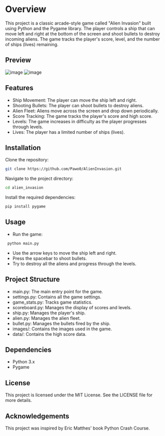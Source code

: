 # Overview
This project is a classic arcade-style game called "Alien Invasion" built using Python and the Pygame library. The player controls a ship that can move left and right at the bottom of the screen and shoot bullets to destroy incoming aliens. The game tracks the player's score, level, and the number of ships (lives) remaining.  
## Preview
![image](https://github.com/user-attachments/assets/524070b2-a487-43d9-a13e-1c98d76ce2e8)
![image](https://github.com/user-attachments/assets/c4389bbf-4af3-4396-a480-e1578f5badb7)

## Features
- Ship Movement: The player can move the ship left and right.
- Shooting Bullets: The player can shoot bullets to destroy aliens.
- Alien Fleet: Aliens move across the screen and drop down periodically.
- Score Tracking: The game tracks the player's score and high score.
- Levels: The game increases in difficulty as the player progresses through levels.
- Lives: The player has a limited number of ships (lives).
## Installation
Clone the repository:
```bash
git clone https://github.com/Pawo0/AlienInvasion.git
````
Navigate to the project directory:
```bash
cd alien_invasion
```
Install the required dependencies:
```bash
pip install pygame
```

## Usage
- Run the game:
 ```bash
  python main.py
  ```
- Use the arrow keys to move the ship left and right.
- Press the spacebar to shoot bullets.
- Try to destroy all the aliens and progress through the levels.
## Project Structure
- main.py: The main entry point for the game.
- settings.py: Contains all the game settings.
- game_stats.py: Tracks game statistics.
- scoreboard.py: Manages the display of scores and levels.
- ship.py: Manages the player's ship.
- alien.py: Manages the alien fleet.
- bullet.py: Manages the bullets fired by the ship.
- images/: Contains the images used in the game.
- data/: Contains the high score data.
## Dependencies
- Python 3.x
- Pygame
## License
This project is licensed under the MIT License. See the LICENSE file for more details.

## Acknowledgements
This project was inspired by Eric Matthes' book Python Crash Course.
